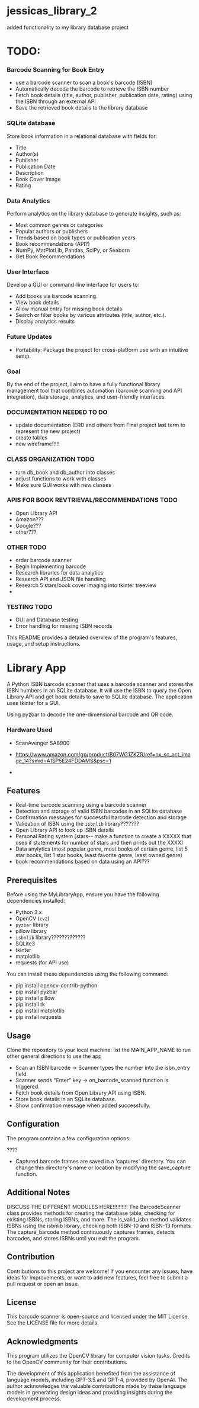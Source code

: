 # jessicas_library_2
added functionality to my library database project

# TODO:
### Barcode Scanning for Book Entry
- use a barcode scanner to scan a book's barcode (ISBN)
- Automatically decode the barcode to retrieve the ISBN number
- Fetch book details (title, author, publisher, publication date, rating) using the ISBN through an external API
- Save the retrieved book details to the library database

### SQLite database
Store book information in a relational database with fields for:
- Title
- Author(s)
- Publisher
- Publication Date
- Description
- Book Cover Image
- Rating
  
### Data Analytics
Perform analytics on the library database to generate insights, such as:
- Most common genres or categories
- Popular authors or publishers
- Trends based on book types or publication years
- Book recommendations (API?)
- NumPy, MatPlotLib, Pandas, SciPy, or Seaborn
- Get Book Recommendations 

### User Interface
Develop a GUI or command-line interface for users to:
- Add books via barcode scanning.
- View book details
- Allow manual entry for missing book details
- Search or filter books by various attributes (title, author, etc.).
- Display analytics results


### Future Updates
- Portability: Package the project for cross-platform use with an intuitive setup.

### Goal
By the end of the project, I aim to have a fully functional library management tool that combines automation (barcode scanning and API integration), data storage, analytics, and user-friendly interfaces. 

### DOCUMENTATION NEEDED TO DO
- update documentation (ERD and others from Final project last term to represent the new project)
- create tables
- new wireframe!!!!!

### CLASS ORGANIZATION TODO
- turn db_book and db_author into classes
- adjust functions to work with classes
- Make sure GUI works with new classes

### APIS FOR BOOK REVTRIEVAL/RECOMMENDATIONS TODO
- Open Library API
- Amazon???
- Google???
- other???  

### OTHER TODO 
- order barcode scanner
- Begin Implementing barcode
- Research libraries for data analytics
- Research API and JSON file handling
- Research 5 stars/book cover imaging into tkinter treeview
- 
  
### TESTING TODO
- GUI and Database testing
- Error handling for missing ISBN records


 










































This README provides a detailed overview of the program's features, usage, and setup instructions.


# Library App

A Python ISBN barcode scanner that uses a barcode scanner and stores the ISBN numbers in an SQLite database. It will use the ISBN to query the Open Library API and get book details to save to SQLite database. The application uses tkinter for a GUI.

Using pyzbar to decode the one-dimensional barcode and QR code. 

### Hardware Used
- ScanAvenger SA8900
- https://www.amazon.com/gp/product/B07WG1ZKZR/ref=ox_sc_act_image_14?smid=A1SP5E24FDDAMS&psc=1

- 
## Features

- Real-time barcode scanning using a barcode scanner
- Detection and storage of valid ISBN barcodes in an SQLite database
- Confirmation messages for successful barcode detection and storage
- Validation of ISBN using the `isbnlib` library???????
- Open Library API to look up ISBN details
- Personal Rating system (stars-- make a function to create a XXXXX that uses if statements for number of stars and then prints out the XXXX)
- Data anylytics (most popular genre, most books of certain genre, list 5 star books, list 1 star books, least favorite genre, least owned genre)
- book recommendations based on data using an API???


## Prerequisites

Before using the MyLibraryApp, ensure you have the following dependencies installed:

- Python 3.x
- OpenCV (`cv2`)
- `pyzbar` library
- pillow library
- `isbnlib` library?????????????
- SQLite3
- tkinter
- matplotlib
- requests (for API use)

You can install these dependencies using the following command: 

- pip install opencv-contrib-python
- pip install pyzbar
- pip install pillow
- pip install tk
- pip install matplotlib
- pip install requests





## Usage

Clone the repository to your local machine:
list the MAIN_APP_NAME to run
other general directions to use the app

- Scan an ISBN barcode → Scanner types the number into the isbn_entry field.
- Scanner sends "Enter" key → on_barcode_scanned function is triggered.
- Fetch book details from Open Library API using ISBN.
- Store book details in an SQLite database.
- Show confirmation message when added successfully.

## Configuration

The program contains a few configuration options:

????
- Captured barcode frames are saved in a 'captures' directory. You can change this directory's name or location by modifying the save_capture function.

## Additional Notes

DISCUSS THE DIFFERENT MODULES HERE!!!!!!!!!!
The BarcodeScanner class provides methods for creating the database table, checking for existing ISBNs, storing ISBNs, and more.
The is_valid_isbn method validates ISBNs using the isbnlib library, checking both ISBN-10 and ISBN-13 formats.
The capture_barcode method continuously captures frames, detects barcodes, and stores ISBNs until you exit the program.

## Contribution

Contributions to this project are welcome! If you encounter any issues, have ideas for improvements, or want to add new features, feel free to submit a pull request or open an issue.

## License

This barcode scanner is open-source and licensed under the MIT License. See the LICENSE file for more details.

## Acknowledgments

This program utilizes the OpenCV library for computer vision tasks. Credits to the OpenCV community for their contributions.

The development of this application benefited from the assistance of language models, including GPT-3.5 and GPT-4, provided by OpenAI. The author acknowledges the valuable contributions made by these language models in generating design ideas and providing insights during the development process.






